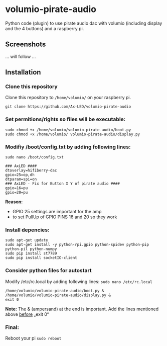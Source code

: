 # volumio-pirate-audio
Python code (plugin) to use pirate audio dac with volumio (including display and the 4 buttons) and a raspberry pi.
## Screenshots
... will follow ...
## Installation
### Clone this repository
Clone this repository to `/home/volumio/` on your raspberry pi.
````
git clone https://github.com/Ax-LED/volumio-pirate-audio
````
### Set permitions/rights so files will be executable:
`sudo chmod +x /home/volumio/volumio-pirate-audio/boot.py`<br>
`sudo chmod +x /home/volumio/ volumio-pirate-audio/display.py`
### Modifiy /boot/config.txt by adding following lines:
`sudo nano /boot/config.txt`
````
### AxLED ####
dtoverlay=hifiberry-dac
gpio=25=op,dh
dtparam=spi=on
### AxLED - Fix for Button X Y of pirate audio ####
gpio=16=pu
gpio=20=pu
````
<b>Reason:</b>
- GPIO 25 settings are important for the amp
- to set PullUp of GPIO PINS 16 and 20 so they work
### Install depencies:
````
sudo apt-get update
sudo apt-get install -y python-rpi.gpio python-spidev python-pip python-pil python-numpy
sudo pip install st7789
sudo pip install socketIO-client
````
### Consider python files for autostart
Modify /etc/rc.local by adding following lines: `sudo nano /etc/rc.local`
````
/home/volumio/volumio-pirate-audio/boot.py &
/home/volumio/volumio-pirate-audio/display.py &
exit 0
````
<b>Note:</b> The & (ampersand) at the end is important. Add the lines mentioned above <u>before</u> „exit 0“
### Final:
Reboot your pi `sudo reboot`


